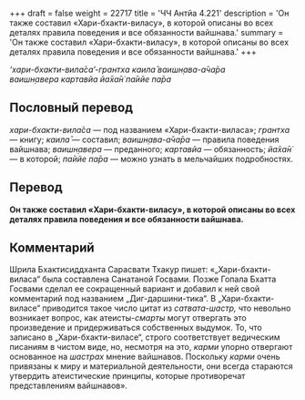 +++
draft = false
weight = 22717
title = 'ЧЧ Антйа 4.221'
description = 'Он также составил «Хари-бхакти-виласу», в которой описаны во всех деталях правила поведения и все обязанности вайшнава.'
summary = 'Он также составил «Хари-бхакти-виласу», в которой описаны во всех деталях правила поведения и все обязанности вайшнава.'
+++

_‘хари-бхакти-вила̄са’-грантха каила̄ ваишн̣ава-а̄ча̄ра  
ваишн̣авера картавйа йа̄ха̄н̇ па̄ийе па̄ра_

## Пословный перевод

_хари_\-_бхакти_\-_вила̄са_ — под названием «Хари-бхакти-виласа»; _грантха_ — книгу; _каила̄_ — составил; _ваишн̣ава_\-_а̄ча̄ра_ — правила поведения вайшнава; _ваишн̣авера_ — преданного; _картавйа_ — обязанность; _йа̄ха̄н̇_ — в которой; _па̄ийе_ _па̄ра_ — можно узнать в мельчайших подробностях.

## Перевод

**Он также составил «Хари-бхакти-виласу», в которой описаны во всех деталях правила поведения и все обязанности вайшнава.**

## Комментарий

Шрила Бхактисиддханта Сарасвати Тхакур пишет: «„Хари-бхакти-виласа“ была составлена Санатаной Госвами. Позже Гопала Бхатта Госвами сделал ее сокращенный вариант и добавил к ней свой комментарий под названием „Диг-даршини-тика“. В „Хари-бхакти-виласе“ приводится такое число цитат из _сатвата-шастр,_ что невольно возникает вопрос, как атеисты-_смарты_ могут отвергать это произведение и придерживаться собственных выдумок. То, что записано в „Хари-бхакти-виласе“, строго соответствует ведическим писаниям в чистом виде, но, несмотря на это, _карми_ упорно отвергают основанное на _шастрах_ мнение вайшнавов. Поскольку _карми_ очень привязаны к миру и материальной деятельности, они всегда стараются утвердить атеистические принципы, которые противоречат представлениям вайшнавов».
